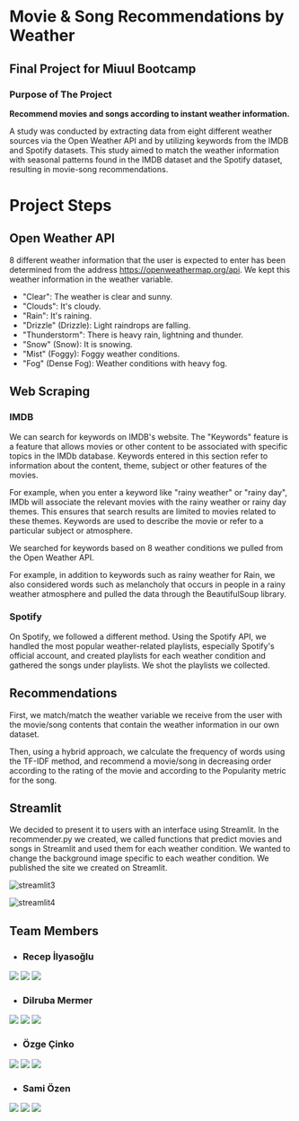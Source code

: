 # Movie & Song Recommendations by Weather
## Final Project for Miuul Bootcamp

### Purpose of The Project 
**Recommend movies and songs according to instant weather information.**

A study was conducted by extracting data from eight different weather sources via the Open Weather API and by utilizing keywords from the IMDB and Spotify datasets. This study aimed to match the weather information with seasonal patterns found in the IMDB dataset and the Spotify dataset, resulting in movie-song recommendations.


# Project Steps


## Open Weather API
8 different weather information that the user is expected to enter has been determined from the address https://openweathermap.org/api.
We kept this weather information in the weather variable.

- "Clear": The weather is clear and sunny.
- "Clouds": It's cloudy.
- "Rain": It's raining.
- "Drizzle" (Drizzle): Light raindrops are falling.
- "Thunderstorm": There is heavy rain, lightning and thunder.
- "Snow" (Snow): It is snowing.
- "Mist" (Foggy): Foggy weather conditions.
- "Fog" (Dense Fog): Weather conditions with heavy fog.


## Web Scraping

### IMDB
We can search for keywords on IMDB's website. The "Keywords" feature is a feature that allows movies or other content to be associated with specific topics in the IMDb database.
Keywords entered in this section refer to information about the content, theme, subject or other features of the movies.

For example, when you enter a keyword like "rainy weather" or "rainy day", IMDb will associate the relevant movies with the rainy weather or rainy day themes.
This ensures that search results are limited to movies related to these themes. Keywords are used to describe the movie or refer to a particular subject or atmosphere.

We searched for keywords based on 8 weather conditions we pulled from the Open Weather API.

For example, in addition to keywords such as rainy weather for Rain, we also considered words such as melancholy that occurs in people in a rainy weather atmosphere and pulled the data through the BeautifulSoup library.


### Spotify 

On Spotify, we followed a different method. Using the Spotify API, we handled the most popular weather-related playlists, especially Spotify's official account, and created playlists for each weather condition and gathered the songs under playlists. We shot the playlists we collected.


## Recommendations 

First, we match/match the weather variable we receive from the user with the movie/song contents that contain the weather information in our own dataset.

Then, using a hybrid approach, we calculate the frequency of words using the TF-IDF method, and recommend a movie/song in decreasing order according to the rating of the movie and according to the Popularity metric for the song.


## Streamlit

We decided to present it to users with an interface using Streamlit. In the recommender.py we created, we called functions that predict movies and songs in Streamlit and used them for each weather condition. We wanted to change the background image specific to each weather condition. We published the site we created on Streamlit.

![streamlit3](https://github.com/recepilyasoglu/Dr.Weather/assets/77547712/e311058c-fc7f-4764-b465-bf226eb52bd7)


![streamlit4](https://github.com/recepilyasoglu/Dr.Weather/assets/77547712/74b35f86-d206-4cfb-83ba-fdfcc21396c2)



## Team Members
- ### Recep İlyasoğlu

<a target="_blank" href="https://www.linkedin.com/in/recepilyasoglu"><img src="https://img.shields.io/badge/-LinkedIn-0077B5?style=for-the-badge&logo=Linkedin&logoColor=white"></img></a>
<a target="_blank" href="https://www.kaggle.com/receplyasolu"><img src="https://img.shields.io/badge/Kaggle-035a7d?style=for-the-badge&logo=kaggle&logoColor=white"></img></a>
<a target="_blank" href="https://github.com/recepilyasoglu"><img src="https://img.shields.io/badge/github-%23121011.svg?style=for-the-badge&logo=github&logoColor=white"></img></a>

- ### Dilruba Mermer

<a target="_blank" href="https://www.linkedin.com/in/dilrubamermer"><img src="https://img.shields.io/badge/-LinkedIn-0077B5?style=for-the-badge&logo=Linkedin&logoColor=white"></img></a>
<a target="_blank" href="https://kaggle.com/dilrubamermer"><img src="https://img.shields.io/badge/Kaggle-035a7d?style=for-the-badge&logo=kaggle&logoColor=white"></img></a>
<a target="_blank" href="https://github.com/dilrubamermer"><img src="https://img.shields.io/badge/github-%23121011.svg?style=for-the-badge&logo=github&logoColor=white"></img></a>


- ### Özge Çinko

<a target="_blank" href="https://www.linkedin.com/in/ozgecinko"><img src="https://img.shields.io/badge/-LinkedIn-0077B5?style=for-the-badge&logo=Linkedin&logoColor=white"></img></a>
<a target="_blank" href="https://kaggle.com/ozgecinko"><img src="https://img.shields.io/badge/Kaggle-035a7d?style=for-the-badge&logo=kaggle&logoColor=white"></img></a>
<a target="_blank" href="https://github.com/ozgecinko"><img src="https://img.shields.io/badge/github-%23121011.svg?style=for-the-badge&logo=github&logoColor=white"></img></a>

- ### Sami Özen

<a target="_blank" href="https://www.linkedin.com/in/mahmutsamiozen"><img src="https://img.shields.io/badge/-LinkedIn-0077B5?style=for-the-badge&logo=Linkedin&logoColor=white"></img></a>
<a target="_blank" href="https://kaggle.com/samiozen"><img src="https://img.shields.io/badge/Kaggle-035a7d?style=for-the-badge&logo=kaggle&logoColor=white"></img></a>
<a target="_blank" href="https://github.com/samiozenn"><img src="https://img.shields.io/badge/github-%23121011.svg?style=for-the-badge&logo=github&logoColor=white"></img></a>



